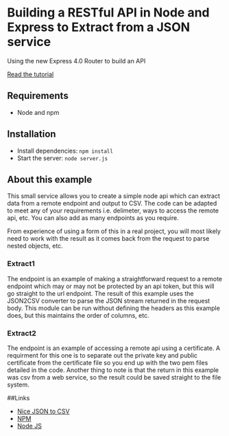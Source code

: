 # Building a RESTful API in Node and Express to Extract from a JSON service

Using the new Express 4.0 Router to build an API

[Read the tutorial](http://scotch.io/tutorials/javascript/build-a-restful-api-using-node-and-express-4)

## Requirements

- Node and npm

## Installation

- Install dependencies: `npm install`
- Start the server: `node server.js`

## About this example

This small service allows you to create a simple node api which can extract data from a remote endpoint and output to CSV. The code can be adapted to meet any of your requirements i.e. delimeter, ways to access the remote api, etc. You can also add as many endpoints as you require.

From experience of using a form of this in a real project, you will most likely need to work with the result as it comes back from the request to parse nested objects, etc.

### Extract1

The endpoint is an example of making a straightforward request to a remote endpoint which may or may not be protected by an api token, but this will go straight to the url endpoint. The result of this example uses the JSON2CSV converter to parse the JSON stream returned in the request body. This module can be run without defining the headers as this example does, but this maintains the order of columns, etc.

### Extract2

The endpoint is an example of accessing a remote api using a certificate. A requirment for this one is to separate out the private key and public certificate from the certificate file so you end up with the two pem files detailed in the code. Another thing to note is that the return in this example was csv from a web service, so the result could be saved straight to the file system.

##Links

- [Nice JSON to CSV](https://github.com/matteofigus/nice-json2csv)
- [NPM](https://www.npmjs.com)
- [Node JS](https://nodejs.org)


